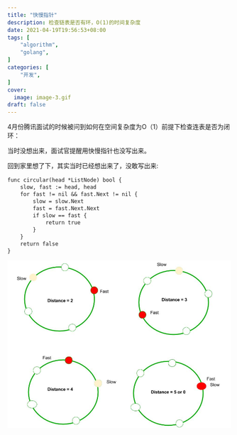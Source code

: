 ```yaml
---
title: "快慢指针"
description: 检查链表是否有环，O(1)的时间复杂度
date: 2021-04-19T19:56:53+08:00
tags: [
    "algorithm",
    "golang",
]
categories: [
    "开发",
]
cover:
  image: image-3.gif
draft: false
---
```

4月份腾讯面试的时候被问到如何在空间复杂度为O（1）前提下检查连表是否为闭环：

当时没想出来，面试官提醒用快慢指针也没写出来。

回到家里想了下，其实当时已经想出来了，没敢写出来:

```golang
func circular(head *ListNode) bool {
    slow, fast := head, head
    for fast != nil && fast.Next != nil {
        slow = slow.Next
        fast = fast.Next.Next
        if slow == fast {
            return true
        }
    }
    return false
}
```

![Floyd’s slow and fast pointers approach](fast-slow-points.jpeg)

